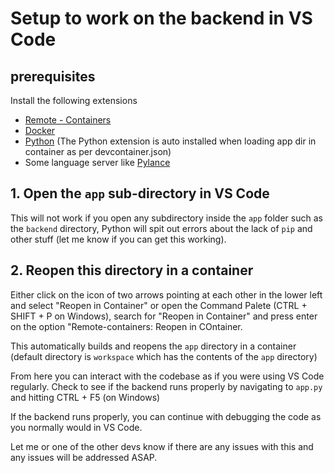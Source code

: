 # Setup to work on the backend in VS Code

## prerequisites

Install the following extensions
* [Remote - Containers](https://marketplace.visualstudio.com/items?itemName=ms-vscode-remote.remote-containers)
* [Docker](https://marketplace.visualstudio.com/items?itemName=ms-azuretools.vscode-docker)
* [Python](https://marketplace.visualstudio.com/items?itemName=ms-python.python) (The Python extension is auto installed when loading app dir in container as per devcontainer.json)
* Some language server like [Pylance](https://marketplace.visualstudio.com/items?itemName=ms-python.vscode-pylance)


## 1. Open the `app` sub-directory in VS Code 

This will not work if you open any subdirectory inside the `app` folder such as the `backend` directory, Python will spit out errors about the lack of `pip` and other stuff (let me know if you can get this working).

## 2. Reopen this directory in a container

Either click on the icon of two arrows pointing at each other in the lower left and select "Reopen in Container" or open the Command Palete (CTRL + SHIFT + P on Windows), search for "Reopen in Container" and press enter on the option "Remote-containers: Reopen in COntainer.

This automatically builds and reopens the `app` directory in a container (default directory is `workspace` which has the contents of the `app` directory)

From here you can interact with the codebase as if you were using VS Code regularly. Check to see if the backend runs properly by navigating to `app.py` and hitting CTRL + F5 (on Windows)

If the backend runs properly, you can continue with debugging the code as you normally would in VS Code.

Let me or one of the other devs know if there are any issues with this and any issues will be addressed ASAP.
